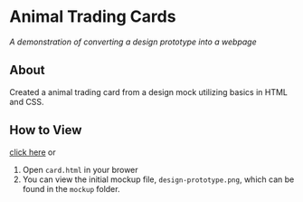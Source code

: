 # Animal Trading Cards

_A demonstration of converting a design prototype into a webpage_


## About
Created a animal trading card from a design mock utilizing basics in HTML and CSS.


## How to View
[click here](https://blitnee.github.io/animal_trading_cards/) or

1. Open `card.html` in your brower
2. You can view the initial mockup file, `design-prototype.png`, which can be found in the `mockup` folder.


